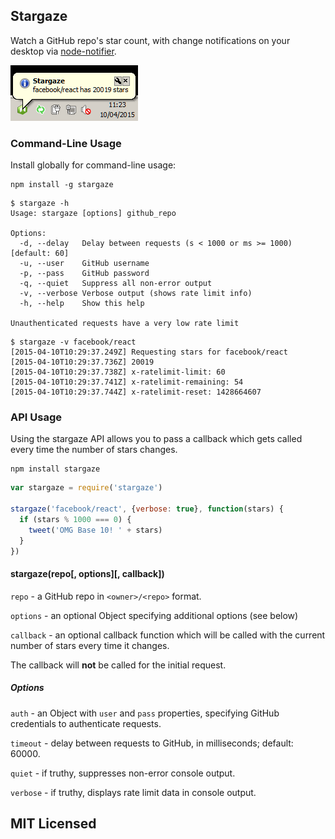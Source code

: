 ## Stargaze

Watch a GitHub repo's star count, with change notifications on your desktop via
 [node-notifier](https://github.com/mikaelbr/node-notifier).

![Example Stargaze notification using a Windows taskbar balloon](https://github.com/insin/stargaze/raw/master/example.png)

### Command-Line Usage

Install globally for command-line usage:

```
npm install -g stargaze
```
```
$ stargaze -h
Usage: stargaze [options] github_repo

Options:
  -d, --delay   Delay between requests (s < 1000 or ms >= 1000) [default: 60]
  -u, --user    GitHub username
  -p, --pass    GitHub password
  -q, --quiet   Suppress all non-error output
  -v, --verbose Verbose output (shows rate limit info)
  -h, --help    Show this help

Unauthenticated requests have a very low rate limit
```
```
$ stargaze -v facebook/react
[2015-04-10T10:29:37.249Z] Requesting stars for facebook/react
[2015-04-10T10:29:37.736Z] 20019
[2015-04-10T10:29:37.738Z] x-ratelimit-limit: 60
[2015-04-10T10:29:37.741Z] x-ratelimit-remaining: 54
[2015-04-10T10:29:37.744Z] x-ratelimit-reset: 1428664607
```

### API Usage

Using the stargaze API allows you to pass a callback which gets called every
time the number of stars changes.

```
npm install stargaze
```
```javascript
var stargaze = require('stargaze')

stargaze('facebook/react', {verbose: true}, function(stars) {
  if (stars % 1000 === 0) {
    tweet('OMG Base 10! ' + stars)
  }
})
```

#### stargaze(repo[, options][, callback])

`repo` - a GitHub repo in `<owner>/<repo>` format.

`options` - an optional Object specifying additional options (see below)

`callback` - an optional callback function which will be called with the current
number of stars every time it changes.

The callback will **not** be called for the initial request.

##### Options

`auth` - an Object with `user` and `pass` properties, specifying GitHub
credentials to authenticate requests.

`timeout` - delay between requests to GitHub, in milliseconds; default: 60000.

`quiet` - if truthy, suppresses non-error console output.

`verbose` - if truthy, displays rate limit data in console output.

## MIT Licensed
